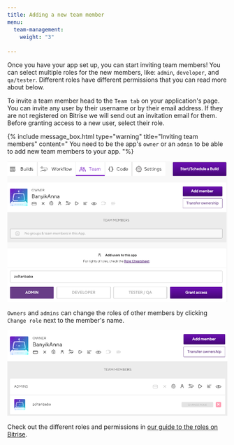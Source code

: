```yaml
---
title: Adding a new team member
menu:
  team-management:
    weight: "3"

---
```

Once you have your app set up, you can start inviting team members! You can select multiple roles for the new members, like: `admin`, `developer`, and `qa/tester`.
Different roles have different permissions that you can read more about below.

To invite a team member head to the `Team tab` on your application's page. You can invite any user by their username or by their email address. If they are not registered on Bitrise we will send out an invitation email for them. Before granting access to a new user, select their role.

{% include message_box.html type="warning" title="Inviting team members" content=" You need to be the app's `owner` or an `admin` to be able to add new team members to your app.
"%}

![](/img/grant-access.png)

`Owners` and `admins` can change the roles of other members by clicking `Change role` next to the member's name.

![](/img/change-role.png)

Check out the different roles and permissions in [our guide to the roles on Bitrise]( /team-management/user-roles-on-app-teams/).